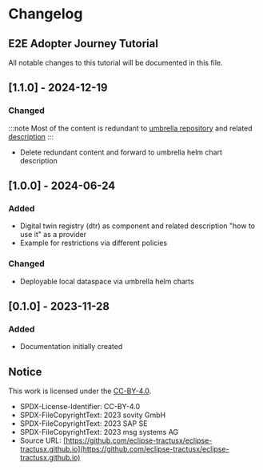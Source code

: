 # Changelog

## E2E Adopter Journey Tutorial

All notable changes to this tutorial will be documented in this file.

## [1.1.0] - 2024-12-19

### Changed

:::note
Most of the content is redundant to [umbrella repository](https://github.com/eclipse-tractusx/tractus-x-umbrella) and related [description](https://github.com/eclipse-tractusx/tractus-x-umbrella/blob/main/docs/README.md)
:::

- Delete redundant content and forward to umbrella helm chart description

## [1.0.0] - 2024-06-24

### Added

- Digital twin registry (dtr) as component and related description "how to use it" as a provider
- Example for restrictions via different policies

### Changed

- Deployable local dataspace via umbrella helm charts

## [0.1.0] - 2023-11-28

### Added

- Documentation initially created

## Notice

This work is licensed under the [CC-BY-4.0](https://creativecommons.org/licenses/by/4.0/legalcode).

- SPDX-License-Identifier: CC-BY-4.0
- SPDX-FileCopyrightText: 2023 sovity GmbH
- SPDX-FileCopyrightText: 2023 SAP SE
- SPDX-FileCopyrightText: 2023 msg systems AG
- Source URL: [https://github.com/eclipse-tractusx/eclipse-tractusx.github.io](https://github.com/eclipse-tractusx/eclipse-tractusx.github.io)
